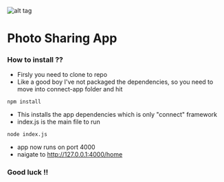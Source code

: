 ![alt tag](https://travis-ci.org/gs-akhan/connect-app.svg?branch=master)

Photo Sharing App
===========

### How to install ??
* Firsly you need to clone to repo 
* Like a good boy I've not packaged the dependencies, so you need to move into connect-app folder and hit 

```
npm install
```
* This installs the app dependencies which is only "connect" framework
* index.js is the main file to run

```
node index.js
```

* app now runs on port 4000
* naigate to http://127.0.0.1:4000/home

### Good luck !!